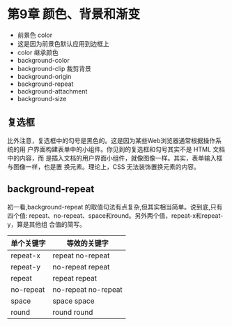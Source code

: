 # 第9章 颜色、背景和渐变

- 前景色 color
- 这是因为前景色默认应用到边框上
- color 继承颜色
- background-color
- background-clip 裁剪背景
- background-origin
- background-repeat
- background-attachment
- background-size
## 复选框

比外注意，复选框中的勾号是黑色的。这是因为某些Web浏览器通常根据操作系统的用
户界面构建表单中的小组件。你见到的复选框和勾号其实不是 HTML 文档中的内容，而
是插入文档的用户界面小组件，就像图像一样。其实，表单输入框与图像一样，也是置
换元素。理论上，CSS 无法装饰置换元素的内容。

## background-repeat

初一看,background-repeat 的取值句法有点复杂,但其实相当简单。说到底,只有四个值:
repeat、no-repeat、space和round。另外两个值，repeat-x和repeat-y，算是其他组
合值的简写。

| 单个关键字 | 等效的关键字       |
| ---------- | ------------------ |
| repeat-x   | repeat no-repeat    |
| repeat-y   | no-repeat repeat    |
| repeat     | repeat repeat       |
| no-repeat  | no-repeat no-repeat |
| space      | space space         |
| round      | round round         |
